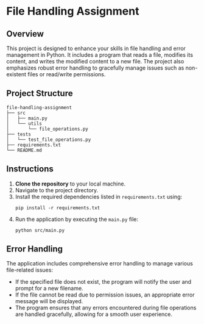 # File Handling Assignment

## Overview
This project is designed to enhance your skills in file handling and error management in Python. It includes a program that reads a file, modifies its content, and writes the modified content to a new file. The project also emphasizes robust error handling to gracefully manage issues such as non-existent files or read/write permissions.

## Project Structure
```
file-handling-assignment
├── src
│   ├── main.py
│   └── utils
│       └── file_operations.py
├── tests
│   └── test_file_operations.py
├── requirements.txt
└── README.md
```

## Instructions
1. **Clone the repository** to your local machine.
2. Navigate to the project directory.
3. Install the required dependencies listed in `requirements.txt` using:
   ```
   pip install -r requirements.txt
   ```
4. Run the application by executing the `main.py` file:
   ```
   python src/main.py
   ```

## Error Handling
The application includes comprehensive error handling to manage various file-related issues:
- If the specified file does not exist, the program will notify the user and prompt for a new filename.
- If the file cannot be read due to permission issues, an appropriate error message will be displayed.
- The program ensures that any errors encountered during file operations are handled gracefully, allowing for a smooth user experience.

